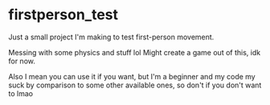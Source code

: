 # firstperson_test
Just a small project I'm making to test first-person movement.

Messing with some physics and stuff lol
Might create a game out of this, idk for now.

Also I mean you can use it if you want, but I'm a beginner and my code my suck by comparison to some other available ones, so don't if you don't want to lmao

